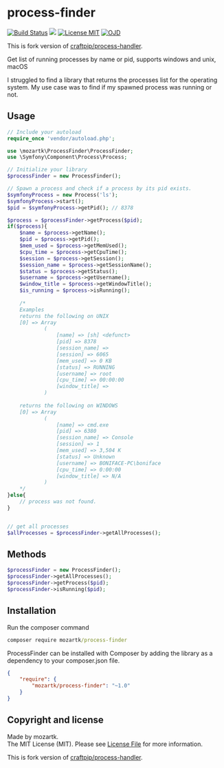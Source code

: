# process-finder
<p align="left">
<a href="https://travis-ci.org/mozartk/process-finder?branch=master"><img src="https://travis-ci.org/mozartk/process-checker.svg?branch=master" alt="Build Status"></a>
<a href='https://travis-ci.org/mozartk/process-finder?branch=master'><img src="https://img.shields.io/travis/php-v/mozartk/process-finder.svg"></a>
<a href='https://opensource.org/licenses/MIT'><img src='https://img.shields.io/badge/License-MIT-green.svg' alt='License MIT' /></a>
<a href='OJDDEV.md'><img src="https://img.shields.io/badge/OJD-mozartk-green.svg" alt="OJD" title="WE ARE OJD"></a>
</p>

This is fork version of [craftpip/process-handler](https://github.com/craftpip/process-handler).


Get list of running processes by name or pid, supports windows and unix, macOS
  
I struggled to find a library that returns the processes list for the operating system.
My use case was to find if my spawned process was running or not.

## Usage


```php
// Include your autoload 
require_once 'vendor/autoload.php';

use \mozartk\ProcessFinder\ProcessFinder;
use \Symfony\Component\Process\Process;

// Initialize your library
$processFinder = new ProcessFinder();

// Spawn a process and check if a process by its pid exists.
$symfonyProcess = new Process('ls');
$symfonyProcess->start();
$pid = $symfonyProcess->getPid(); // 8378

$process = $processFinder->getProcess($pid);
if($process){
    $name = $process->getName();
    $pid = $process->getPid();
    $mem_used = $process->getMemUsed();
    $cpu_time = $process->getCpuTime();
    $session = $process->getSession();
    $session_name = $process->getSessionName();
    $status = $process->getStatus();
    $username = $process->getUsername();
    $window_title = $process->getWindowTitle();
    $is_running = $process->isRunning();
    
    /*
    Examples
    returns the following on UNIX
    [0] => Array
            (
                [name] => [sh] <defunct>
                [pid] => 8378
                [session_name] => 
                [session] => 6065
                [mem_used] => 0 KB
                [status] => RUNNING
                [username] => root
                [cpu_time] => 00:00:00
                [window_title] => 
            )
            
    returns the following on WINDOWS
    [0] => Array
            (
                [name] => cmd.exe
                [pid] => 6380
                [session_name] => Console
                [session] => 1
                [mem_used] => 3,504 K
                [status] => Unknown
                [username] => BONIFACE-PC\boniface
                [cpu_time] => 0:00:00
                [window_title] => N/A
            )
    */
}else{
    // process was not found.
}


// get all processes 
$allProcesses = $processFinder->getAllProcesses();
```

## Methods
```php
$processFinder = new ProcessFinder();
$processFinder->getAllProcesses();
$processFinder->getProcess($pid);
$processFinder->isRunning($pid);
```

## Installation

Run the composer command 
```cmd
composer require mozartk/process-finder
```

ProcessFinder can be installed with Composer by adding the library as a dependency to your composer.json file.
```json
{
    "require": {
        "mozartk/process-finder": "~1.0"
    }
}
```


## Copyright and license

Made by mozartk.  
The MIT License (MIT). Please see [License File](LICENSE.md) for more information.  
  
This is fork version of [craftpip/process-handler](https://github.com/craftpip/process-handler).